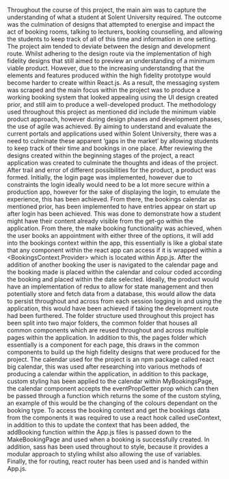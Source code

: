 Throughout the course of this project, the main aim was to capture the understanding of what a student at Solent University required. The outcome was the culmination of designs that attempted to energise and impact the act of booking rooms, talking to lecturers, booking counselling, and allowing the students to keep track of all of this time and information in one setting.
The project aim tended to deviate between the design and development route. Whilst adhering to the design route via the implementation of high fidelity designs that still aimed to preview an understanding of a minimum viable product. However, due to the increasing understanding that the elements and features produced within the high fidelity prototype would become harder to create within React.js. As a result, the messaging system was scraped and the main focus within the project was to produce a working booking system that looked appealing using the UI design created prior, and still aim to produce a well-developed product.
The methodology used throughout this project as mentioned did include the minimum viable product approach, however during design phases and development phases, the use of agile was achieved. By aiming to understand and evaluate the current portals and applications used within Solent University, there was a need to culminate these apparent ‘gaps in the market’ by allowing students to keep track of their time and bookings in one place. After reviewing the designs created within the beginning stages of the project, a react application was created to culminate the thoughts and ideas of the project. After trail and error of different possibilities for the product, a product was formed.
Initially, the login page was implemented, however due to constraints the login ideally would need to be a lot more secure within a production app, however for the sake of displaying the login, to emulate the experience, this has been achieved. From there, the bookings calendar as mentioned prior, has been implemented to have entries appear on start up after login has been achieved. This was done to demonstrate how a student might have their content already visible from the get-go within the application. From there, the make booking functionality  was achieved, when the user books an appointment with either three of the options, it will add into the bookings context within the app, this essentially is like a global state that any component within the react app can access if it is wrapped within a <BookingsContext.Provider> which is located within App.js. After the addition of another booking the user is navigated to the calendar page and the booking made is placed within the calendar and colour coded according the booking and placed within the date selected. 
Ideally, the product would have an implementation of redux to allow for state management and then potentially store and fetch data from a database, this would allow the data to persist throughout and across from each session logging in and using the application, this would have been achieved if taking the development route had been furthered. The folder structure used throughout this project has been split into two major folders, the common folder that houses all common components which are reused throughout and across multiple pages within the application. In addition to this, the pages folder which essentially is a component for each page, this draws in the common components to build up the high fidelity designs that were produced for the project. 
The calendar used for the project is an npm package called react big calendar, this was used after researching into various methods of producing a calendar within the application, in addition to this package, custom styling has been applied to the calendar within MyBookingsPage, the calendar component accepts the eventPropGetter prop which can then be passed through a function which returns the some of the custom styling, an example of this would be the changing of the colours dependant on the booking type.
To access the booking context and get the bookings data from the components it was required to use a react hook called useContext, in addition to this to update the context that has been added, the addBooking function within the App.js files is passed down to the MakeBookingPage and used when a booking is successfully created.
In addition, sass has been used throughout to style, because it provides a modular approach to styling whilst also allowing the use of variables. Finally, the for routing, react router has been used and is handed within App.js.
